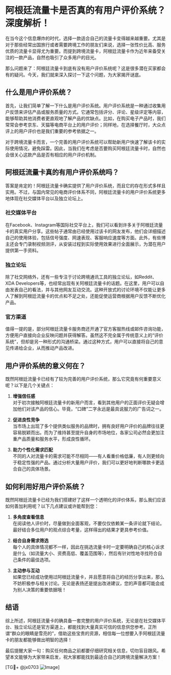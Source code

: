 # 阿根廷流量卡是否真的有用户评价系统？深度解析！

在当今这个信息爆炸的时代，选择一款适合自己的流量卡变得越来越重要。尤其是对于那些经常出国旅行或者需要跨境工作的朋友们来说，选择一张性价比高、服务优质的流量卡显得尤为重要。而提到跨境流量卡，阿根廷流量卡作为近年来备受关注的一款产品，自然也吸引了众多用户的目光。

那么问题来了：阿根廷流量卡到底有没有用户评价系统呢？这是很多潜在买家都会有的疑问。今天，我们就来深入探讨一下这个问题，为大家揭开谜底。

## 什么是用户评价系统？

首先，让我们简单了解一下什么是用户评价系统。用户评价系统是一种通过收集用户反馈来评估产品或服务质量的方式。它通常包括评分、评论、星级评定等内容，能够帮助其他消费者更直观地了解产品的优缺点。比如，在购买电子产品时，我们常常会参考京东、天猫等电商平台上的用户评价；同样地，在选择餐厅时，大众点评上的用户评价也是我们重要的参考依据之一。

对于跨境流量卡而言，一个完善的用户评价系统可以帮助新用户快速了解该卡的实际使用情况，避免踩雷。因此，当我们在考虑是否要购买阿根廷流量卡时，自然也会很关心这款产品是否有相应的用户评价机制。

## 阿根廷流量卡真的有用户评价系统吗？

答案是肯定的！阿根廷流量卡确实提供了用户评价系统，而且它的存在形式多样且实用。不过，与国内常见的电商评价体系不同，阿根廷流量卡的用户评价系统更多地体现在社交媒体平台以及独立论坛上。

### 社交媒体平台

在Facebook、Instagram等国际社交平台上，我们可以看到许多关于阿根廷流量卡的真实用户分享。这些帖子通常由已经使用过该卡的网友发布，他们会详细描述自己的使用体验，包括信号强度、网速表现、客服响应速度等方面。此外，有些博主还会专门录制视频测评，从安装过程到实际使用效果进行全面展示，为潜在用户提供第一手资料。

### 独立论坛

除了社交网络外，还有一些专注于讨论跨境通讯工具的独立论坛，如Reddit、XDA Developers等，也经常出现有关阿根廷流量卡的话题。在这里，用户可以自由发表自己的看法，并与其他网友互动交流。这种开放式的讨论环境不仅能让更多人了解到阿根廷流量卡的优点和不足之处，还能促使运营商根据用户反馈不断优化产品。

### 官方渠道

值得一提的是，部分阿根廷流量卡服务商还开通了官方客服热线或邮件咨询功能，方便用户直接向企业反映问题并获得解答。虽然这不完全属于传统意义上的“评价系统”，但却是另一种形式的沟通桥梁。通过这种方式，用户可以直接将自己的意见传递给企业，从而推动产品改进。

## 用户评价系统的意义何在？

既然阿根廷流量卡已经有了较为完善的用户评价系统，那么它究竟有何重要意义呢？以下是几个关键点：

1. **增强信任感**  
   对于初次接触阿根廷流量卡的新用户而言，看到其他用户的正面评价无疑会增加他们对该产品的信心。毕竟，“口碑”二字永远是最具说服力的广告词之一。

2. **促进良性竞争**  
   当市场上出现了多个提供类似服务的品牌时，拥有良好用户评价的品牌往往更容易脱颖而出。而为了维持甚至提升自身的市场地位，各家公司必然会更加注重产品质量和服务水平，形成良性循环。

3. **助力个性化需求匹配**  
   不同的人对流量卡的需求可能不尽相同——有人看重价格低廉，有人则更倾向于稳定性强的产品。通过分析大量用户评价，我们可以更好地判断哪款卡更适合自己的具体场景。

## 如何利用好用户评价系统？

既然阿根廷流量卡已经为我们搭建好了这样一个透明化的评价体系，那么我们应该如何善加利用呢？以下几点建议或许能帮到您：

1. **多角度查看信息**  
   在阅读他人评价时，尽量做到全面客观，不要仅仅依赖某一条评论就下结论。最好结合多位用户的观点综合考量，这样得出的结果才更具参考价值。

2. **结合自身需求筛选**  
   每个人的具体情况都不一样，因此在挑选流量卡时一定要明确自己的核心诉求是什么（如流量大小、资费高低、覆盖范围等），然后有针对性地寻找符合自己条件的最佳选项。

3. **主动参与互动**  
   如果您已经成功使用过阿根廷流量卡，并且愿意将自己的经历分享出来，那么不妨积极参与相关讨论。无论是表扬还是提出改进建议，您的声音都可能会成为别人决策的重要依据哦！

## 结语

综上所述，阿根廷流量卡的确具备一套完整的用户评价系统，无论是在社交媒体平台、独立论坛还是官方渠道上，都能找到大量真实可信的信息供您参考。正所谓“群众的眼睛是雪亮的”，借助这些宝贵的资源，相信每一位想要入手阿根廷流量卡的朋友都能够做出明智的选择！

最后提醒大家一句：购买任何商品之前都要仔细研究相关信息，切勿盲目跟风。希望本文能够为大家带来启发，祝大家都能找到最适合自己的跨境流量解决方案！

[TG💪+ @jx0703 ![Image](https://github.com/user-attachments/assets/dbca1d08-cadb-493c-b0ec-ad6f7a83f270)]